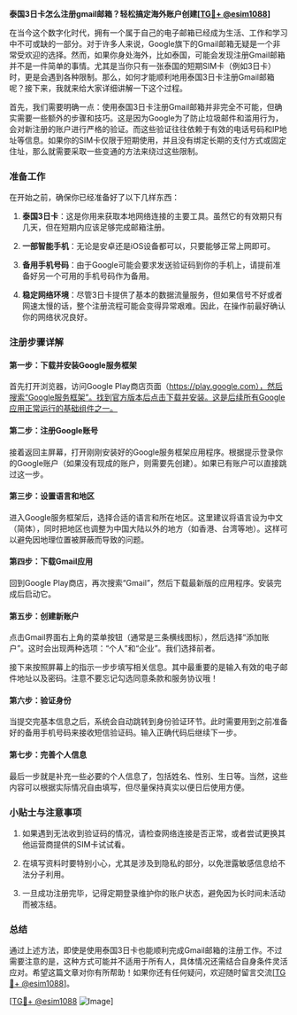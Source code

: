 **泰国3日卡怎么注册gmail邮箱？轻松搞定海外账户创建[[TG💪+ @esim1088](https://t.me/s/esim1088)]**

在当今这个数字化时代，拥有一个属于自己的电子邮箱已经成为生活、工作和学习中不可或缺的一部分。对于许多人来说，Google旗下的Gmail邮箱无疑是一个非常受欢迎的选择。然而，如果你身处海外，比如泰国，可能会发现注册Gmail邮箱并不是一件简单的事情。尤其是当你只有一张泰国的短期SIM卡（例如3日卡）时，更是会遇到各种限制。那么，如何才能顺利地用泰国3日卡注册Gmail邮箱呢？接下来，我就来给大家详细讲解一下这个过程。

首先，我们需要明确一点：使用泰国3日卡注册Gmail邮箱并非完全不可能，但确实需要一些额外的步骤和技巧。这是因为Google为了防止垃圾邮件和滥用行为，会对新注册的账户进行严格的验证。而这些验证往往依赖于有效的电话号码和IP地址等信息。如果你的SIM卡仅限于短期使用，并且没有绑定长期的支付方式或固定住址，那么就需要采取一些变通的方法来绕过这些限制。

### 准备工作

在开始之前，确保你已经准备好了以下几样东西：

1. **泰国3日卡**：这是你用来获取本地网络连接的主要工具。虽然它的有效期只有几天，但在短期内应该足够完成邮箱注册。
   
2. **一部智能手机**：无论是安卓还是iOS设备都可以，只要能够正常上网即可。

3. **备用手机号码**：由于Google可能会要求发送验证码到你的手机上，请提前准备好另一个可用的手机号码作为备用。

4. **稳定网络环境**：尽管3日卡提供了基本的数据流量服务，但如果信号不好或者网速太慢的话，整个注册流程可能会变得异常艰难。因此，在操作前最好确认你的网络状况良好。

### 注册步骤详解

#### 第一步：下载并安装Google服务框架

首先打开浏览器，访问Google Play商店页面（https://play.google.com），然后搜索“Google服务框架”。找到官方版本后点击下载并安装。这是后续所有Google应用正常运行的基础组件之一。

#### 第二步：注册Google账号

接着返回主屏幕，打开刚刚安装好的Google服务框架应用程序。根据提示登录你的Google账户（如果没有现成的账户，则需要先创建）。如果已有账户可以直接跳过这一步。

#### 第三步：设置语言和地区

进入Google服务框架后，选择合适的语言和所在地区。这里建议将语言设为中文（简体），同时把地区也调整为中国大陆以外的地方（如香港、台湾等地）。这样可以避免因地理位置被屏蔽而导致的问题。

#### 第四步：下载Gmail应用

回到Google Play商店，再次搜索“Gmail”，然后下载最新版的应用程序。安装完成后启动它。

#### 第五步：创建新账户

点击Gmail界面右上角的菜单按钮（通常是三条横线图标），然后选择“添加账户”。这时会出现两种选项：“个人”和“企业”。我们选择前者。

接下来按照屏幕上的指示一步步填写相关信息。其中最重要的是输入有效的电子邮件地址以及密码。注意不要忘记勾选同意条款和服务协议哦！

#### 第六步：验证身份

当提交完基本信息之后，系统会自动跳转到身份验证环节。此时需要用到之前准备好的备用手机号码来接收短信验证码。输入正确代码后继续下一步。

#### 第七步：完善个人信息

最后一步就是补充一些必要的个人信息了，包括姓名、性别、生日等。当然，这些内容可以根据实际情况自由填写，但尽量保持真实以便日后使用方便。

### 小贴士与注意事项

1. 如果遇到无法收到验证码的情况，请检查网络连接是否正常，或者尝试更换其他运营商提供的SIM卡试试看。

2. 在填写资料时要特别小心，尤其是涉及到隐私的部分，以免泄露敏感信息给不法分子利用。

3. 一旦成功注册完毕，记得定期登录维护你的账户状态，避免因为长时间未活动而被冻结。

### 总结

通过上述方法，即使是使用泰国3日卡也能顺利完成Gmail邮箱的注册工作。不过需要注意的是，这种方式可能并不适用于所有人，具体情况还需结合自身条件灵活应对。希望这篇文章对你有所帮助！如果你还有任何疑问，欢迎随时留言交流[[TG💪+ @esim1088](https://t.me/s/esim1088)]。

[[TG💪+ @esim1088](https://t.me/s/esim1088) ![Image](https://i.postimg.cc/4NQfJmqS/Snipaste-2025-05-13-00-14-12.png)]